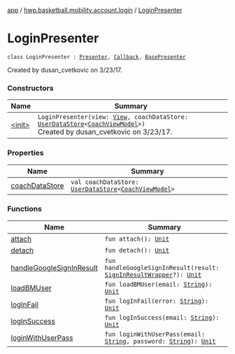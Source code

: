 [app](../../index.md) / [hwp.basketball.mobility.account.login](../index.md) / [LoginPresenter](.)

# LoginPresenter

`class LoginPresenter : `[`Presenter`](../-login-contract/-presenter/index.md)`, `[`Callback`](../-login-contract/-interactor/-callback/index.md)`, `[`BasePresenter`](../../hwp.basketball.mobility/-base-presenter/index.md)

Created by dusan_cvetkovic on 3/23/17.

### Constructors

| Name | Summary |
|---|---|
| [&lt;init&gt;](-init-.md) | `LoginPresenter(view: `[`View`](../-login-contract/-view/index.md)`, coachDataStore: `[`UserDataStore`](../../hwp.basketball.mobility.entitiy.user/-user-data-store/index.md)`<`[`CoachViewModel`](../../hwp.basketball.mobility.entitiy.user/-coach-view-model/index.md)`>)`<br>Created by dusan_cvetkovic on 3/23/17. |

### Properties

| Name | Summary |
|---|---|
| [coachDataStore](coach-data-store.md) | `val coachDataStore: `[`UserDataStore`](../../hwp.basketball.mobility.entitiy.user/-user-data-store/index.md)`<`[`CoachViewModel`](../../hwp.basketball.mobility.entitiy.user/-coach-view-model/index.md)`>` |

### Functions

| Name | Summary |
|---|---|
| [attach](attach.md) | `fun attach(): `[`Unit`](https://kotlinlang.org/api/latest/jvm/stdlib/kotlin/-unit/index.html) |
| [detach](detach.md) | `fun detach(): `[`Unit`](https://kotlinlang.org/api/latest/jvm/stdlib/kotlin/-unit/index.html) |
| [handleGoogleSignInResult](handle-google-sign-in-result.md) | `fun handleGoogleSignInResult(result: `[`SignInResultWrapper`](../../hwp.basketball.mobility.account.login.google.signin/-sign-in-result-wrapper/index.md)`?): `[`Unit`](https://kotlinlang.org/api/latest/jvm/stdlib/kotlin/-unit/index.html) |
| [loadBMUser](load-b-m-user.md) | `fun loadBMUser(email: `[`String`](https://kotlinlang.org/api/latest/jvm/stdlib/kotlin/-string/index.html)`): `[`Unit`](https://kotlinlang.org/api/latest/jvm/stdlib/kotlin/-unit/index.html) |
| [logInFail](log-in-fail.md) | `fun logInFail(error: `[`String`](https://kotlinlang.org/api/latest/jvm/stdlib/kotlin/-string/index.html)`): `[`Unit`](https://kotlinlang.org/api/latest/jvm/stdlib/kotlin/-unit/index.html) |
| [logInSuccess](log-in-success.md) | `fun logInSuccess(email: `[`String`](https://kotlinlang.org/api/latest/jvm/stdlib/kotlin/-string/index.html)`): `[`Unit`](https://kotlinlang.org/api/latest/jvm/stdlib/kotlin/-unit/index.html) |
| [loginWithUserPass](login-with-user-pass.md) | `fun loginWithUserPass(email: `[`String`](https://kotlinlang.org/api/latest/jvm/stdlib/kotlin/-string/index.html)`, password: `[`String`](https://kotlinlang.org/api/latest/jvm/stdlib/kotlin/-string/index.html)`): `[`Unit`](https://kotlinlang.org/api/latest/jvm/stdlib/kotlin/-unit/index.html) |
